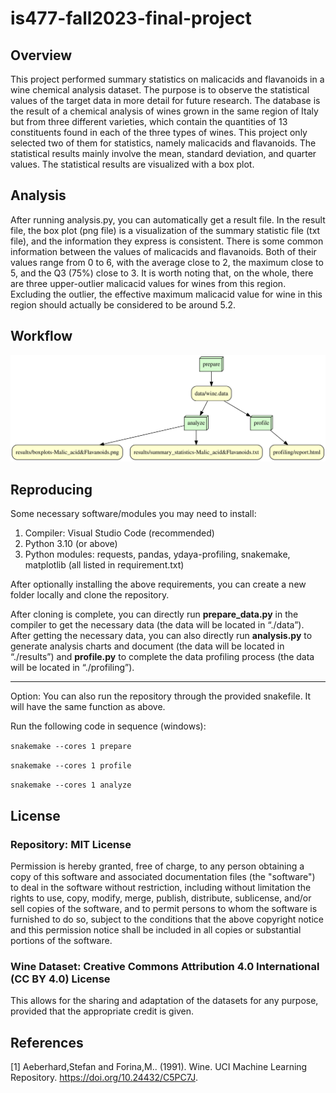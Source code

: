 # is477-fall2023-final-project

## Overview
This project performed summary statistics on malicacids and flavanoids in a wine chemical analysis dataset. The purpose is to observe the statistical values of the target data in more detail for future research. The database is the result of a chemical analysis of wines grown in the same region of Italy but from three different varieties, which contain the quantities of 13 constituents found in each of the three types of wines. This project only selected two of them for statistics, namely malicacids and flavanoids. The statistical results mainly involve the mean, standard deviation, and quarter values. The statistical results are visualized with a box plot.

## Analysis
After running analysis.py, you can automatically get a result file. In the result file, the box plot (png file) is a visualization of the summary statistic file (txt file), and the information they express is consistent. There is some common information between the values of malicacids and flavanoids. Both of their values range from 0 to 6, with the average close to 2, the maximum close to 5, and the Q3 (75%) close to 3. It is worth noting that, on the whole, there are three upper-outlier malicacid values for wines from this region. Excluding the outlier, the effective maximum malicacid value for wine in this region should actually be considered to be around 5.2.

## Workflow
![Image](graph.svg)

## Reproducing
Some necessary software/modules you may need to install:
1. Compiler: Visual Studio Code (recommended)
2. Python 3.10 (or above)
3. Python modules: requests, pandas, ydaya-profiling, snakemake, matplotlib (all listed in requirement.txt)

After optionally installing the above requirements, you can create a new folder locally and clone the repository.

After cloning is complete, you can directly run **prepare_data.py** in the compiler to get the necessary data (the data will be located in “./data”). After getting the necessary data, you can also directly run **analysis.py** to generate analysis charts and document (the data will be located in “./results”) and **profile.py** to complete the data profiling process (the data will be located in “./profiling”).

---

Option: You can also run the repository through the provided snakefile. It will have the same function as above.

Run the following code in sequence (windows):

``snakemake --cores 1 prepare``

``snakemake --cores 1 profile``

``snakemake --cores 1 analyze``

## License

### Repository: MIT License

Permission is hereby granted, free of charge, to any person obtaining a copy of this software and associated documentation files (the "software") to deal in the software without restriction, including without limitation the rights to use, copy, modify, merge, publish, distribute, sublicense, and/or sell copies of the software, and to permit persons to whom the software is furnished to do so, subject to the conditions that the above copyright notice and this permission notice shall be included in all copies or substantial portions of the software.

### Wine Dataset: Creative Commons Attribution 4.0 International (CC BY 4.0) License

This allows for the sharing and adaptation of the datasets for any purpose, provided that the appropriate credit is given.

## References
[1] Aeberhard,Stefan and Forina,M.. (1991). Wine. UCI Machine Learning Repository. https://doi.org/10.24432/C5PC7J.